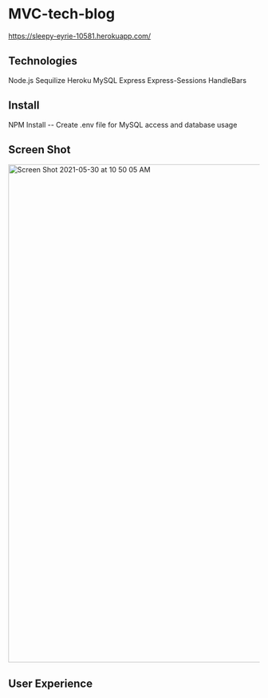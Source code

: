 # MVC-tech-blog
https://sleepy-eyrie-10581.herokuapp.com/

## Technologies
Node.js
Sequilize 
Heroku
MySQL
Express
Express-Sessions
HandleBars

## Install 
NPM Install --
Create .env file for MySQL access and database usage


## Screen Shot
<img width="999" alt="Screen Shot 2021-05-30 at 10 50 05 AM" src="https://user-images.githubusercontent.com/78673754/120096579-f5ba0080-c134-11eb-9876-97d8ee92ee30.png">

## User Experience
